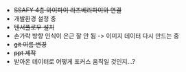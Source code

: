 - ~~SSAFY 4층 와이파이 라즈베리파이와 연결~~
- 개발환경 설정 중
- ~~텐서플로우 설치~~
- 손가락 방향 인식이 은근 잘 안 됨 -> 이미지 데이터 다시 만드는 중
- ~~git 이름 변경~~
- ~~ppt 제작~~
- 받아온 데이터로 어떻게 포커스 움직일 것인지...?